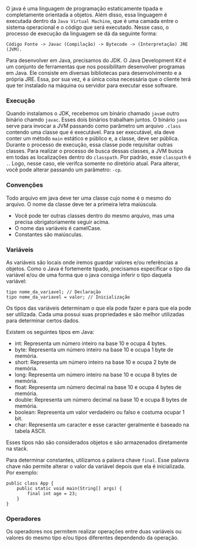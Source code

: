   O java é uma linguagem de programação estaticamente tipada e completamente orientada a objetos. Além disso, essa linguagem é executada dentro da `Java Virtual Machine`, que é uma camada entre o sistema operacional e o código que será executado. Nesse caso, o processo de execução da linguagem se dá da seguinte forma:

```
Código Fonte -> Javac (Compilação) -> Bytecode -> (Interpretação) JRE (JVM).
```

Para desenvolver em Java, precisamos do JDK. O Java Development Kit é um conjunto de ferramentas que nos possibilitam desenvolver programas em Java. Ele consiste em diversas bibliotecas para desenvolvimento e a própria JRE. Essa, por sua vez, é a única coisa necessária que o cliente terá que ter instalado na máquina ou servidor para executar esse software.
### Execução

Quando instalamos o JDK, recebemos um binário chamado `java`e outro binário chamdo `javac`. Esses dois binários trabalham juntos. O binário `java` serve para invocar a JVM passando como parâmetro um arquivo `.class` contendo uma classe que é executável. Para ser executável, ela deve conter um método `main` estático e público e, a classe, deve ser pública. Durante o processo de execução, essa classe pode requisitar outras classes. Para realizar o processo de busca dessas classes, a JVM busca em todas as localizações dentro do `classpath`. Por padrão, esse `classpath` é `.`. Logo, nesse caso, ele verifca somente no diretório atual. Para alterar, você pode alterar passando um parâmetro: `-cp`.
### Convenções

Todo arquivo em java deve ter uma classe cujo nome é o mesmo do arquivo. O nome da classe deve ter a primeira letra maiúscula.
- Você pode ter outras classes dentro do mesmo arquivo, mas uma precisa obrigatoriamente seguir acima.
- O nome das variáveis é camelCase.
- Constantes são maiúsculas.

### Variáveis
As variáveis são locais onde iremos guardar valores e/ou referências a objetos. Como o Java é fortemente tipado, precisamos especificar o tipo da variável e/ou de uma forma que o java consiga inferir o tipo daquela variável:
```
tipo nome_da_variavel; // Declaração
tipo nome_da_variavel = valor; // Inicialização
```
Os tipos das variáveis determinam o que ela pode fazer e para que ela pode ser utilizada. Cada uma possui suas propriedades e são melhor utilizadas para determinar certos dados.

Existem os seguintes tipos em Java:

- int: Representa um número inteiro na base 10 e ocupa 4 bytes.
- byte: Representa um número inteiro na base 10 e  ocupa 1 byte de memória.
- short: Representa um número inteiro na base 10 e ocupa 2 byte de memória.
- long: Representa um número inteiro na base 10 e ocupa 8 bytes de memória.
- float: Representa um número decimal na base 10 e ocupa 4 bytes de memória.
- double: Representa um número decimal na base 10 e ocupa 8 bytes de memória.
- boolean: Representa um valor verdadeiro ou falso e costuma ocupar 1 bit.
- char: Representa um caracter e esse caracter geralmente é baseado na tabela ASCII.

Esses tipos não são considerados objetos e são armazenados diretamente na stack. 

Para determinar constantes, utilizamos a palavra chave `final`. Esse palavra chave não permite alterar o valor da variável depois que ela é inicializada. Por exemplo:
```
public class App {
	public static void main(String[] args) {
		final int age = 23;
	}
}
```
### Operadores
Os operadores nos permitem realizar operações entre duas variáveis ou valores do mesmo tipo e/ou tipos diferentes dependendo da operação.